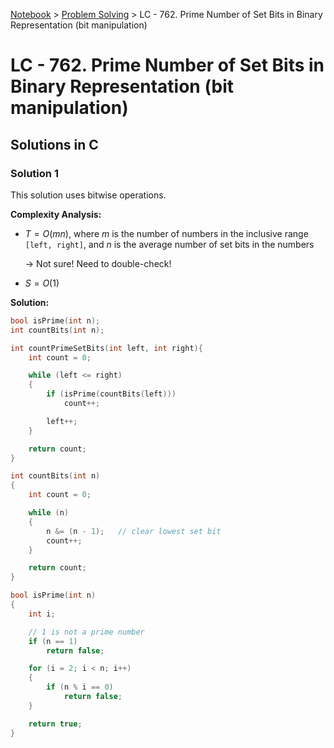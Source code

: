 <a href="../">Notebook</a> > <a href="./">Problem Solving</a> > LC - 762. Prime Number of Set Bits in Binary Representation (bit manipulation)

# LC - 762. Prime Number of Set Bits in Binary Representation (bit manipulation)



## Solutions in C

### Solution 1

This solution uses bitwise operations.

**Complexity Analysis:**

* $T = O(mn)$, where $m$ is the number of numbers in the inclusive range `[left, right]`, and $n$ is the average number of set bits in the numbers 

  $\to$ Not sure! Need to double-check!

* $S = O(1)$ 

**Solution:**

```cpp
bool isPrime(int n);
int countBits(int n);

int countPrimeSetBits(int left, int right){
    int count = 0;

    while (left <= right)
    {
        if (isPrime(countBits(left)))
            count++;

        left++;
    }

    return count;
}

int countBits(int n)
{
    int count = 0;

    while (n)
    {
        n &= (n - 1);	// clear lowest set bit
        count++;
    }

    return count; 
}

bool isPrime(int n)
{
    int i;

    // 1 is not a prime number
    if (n == 1)
        return false;

    for (i = 2; i < n; i++)
    {
        if (n % i == 0)
            return false;
    }

    return true;
}
```

